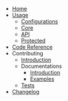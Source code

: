 * [Home](index.md)
* [Usage](usage/index.md)
	* [Configurations](usage/conf.md)
	* [Core](usage/core.md)
	* [API](usage/api.md)
	* [Protected](usage/protected.md)
* [Code Reference](reference/)
* Contributing
	* [Introduction](dev/contributing.md)
	* Documentations
		* [Introduction](dev/docs/index.md)
		* [Examples](dev/docs/examples.md)
	* [Tests](dev/tests.md)
* [Changelog](changelog.md)
